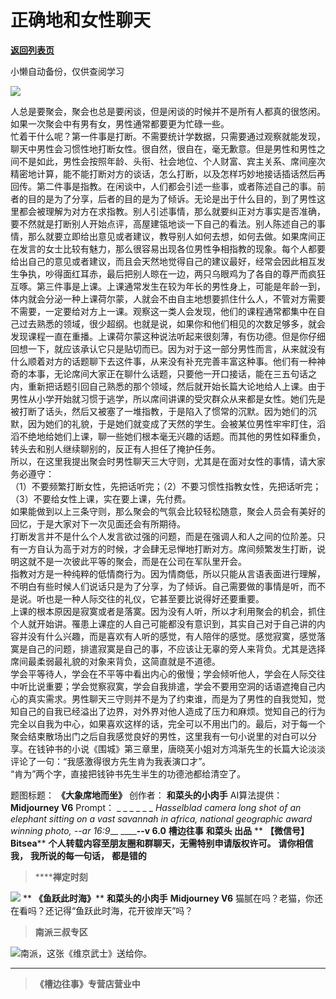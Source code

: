 # 正确地和女性聊天

[**返回列表页**](/gzh/槽边往事)

小懒自动备份，仅供查阅学习

![](https://mmbiz.qpic.cn/mmbiz_jpg/Ia6gU9JNtkrq4JzFeXrJysv4KfXKQXuyov86qyab6dDMGxwJ6HNfXWX6JsyfJc04BgDTYDpzDvcaGrDUhCialxw/640?wx_fmt=jpeg&from;=appmsg)

人总是要聚会，聚会也总是要闲谈，但是闲谈的时候并不是所有人都真的很悠闲。如果一次聚会中有男有女，男性通常都要更为忙碌一些。  
忙着干什么呢？第一件事是打断。不需要统计学数据，只需要通过观察就能发现，聊天中男性会习惯性地打断女性。很自然，很自在，毫无歉意。但是男性和男性之间不是如此，男性会按照年龄、头衔、社会地位、个人财富、宾主关系、席间座次精密地计算，能不能打断对方的谈话，怎么打断，以及怎样巧妙地接话插话然后再回传。第二件事是指教。在闲谈中，人们都会引述一些事，或者陈述自己的事。前者的目的是为了分享，后者的目的是为了倾诉。无论是出于什么目的，到了男性这里都会被理解为对方在求指教。别人引述事情，那么就要纠正对方事实是否准确，要不然就是打断别人开始点评，高屋建瓴地谈一下自己的看法。别人陈述自己的事情，那么就要立即给出意见或者建议，教导别人如何去想，如何去做。如果席间正在发言的女士比较有魅力，那么很容易出现各位男性争相指教的现象。每个人都要给出自己的意见或者建议，而且会天然地觉得自己的建议最好，经常会因此相互发生争执，吵得面红耳赤，最后把别人晾在一边，两只乌眼鸡为了各自的尊严而疯狂互啄。第三件事是上课。上课通常发生在较为年长的男性身上，可能是年龄一到，体内就会分泌一种上课荷尔蒙，人就会不由自主地想要抓住什么人，不管对方需要不需要，一定要给对方上一课。观察这一类人会发现，他们的课程通常都集中在自己过去熟悉的领域，很少超纲。也就是说，如果你和他们相见的次数足够多，就会发现课程一直在重播。上课荷尔蒙这种说法听起来很刻薄，有伤功德。但是你仔细回想一下，就应该承认它只是贴切而已。因为对于这一部分男性而言，从来就没有什么顺着对方的话题聊下去这件事，从来没有补充完善丰富这种事。他们有一种神奇的本事，无论席间大家正在聊什么话题，只要他一开口接话，能在三五句话之内，重新把话题引回自己熟悉的那个领域，然后就开始长篇大论地给人上课。由于男性从小学开始就习惯于逃学，所以席间讲课的受灾群众从来都是女性。她们先是被打断了话头，然后又被塞了一堆指教，于是陷入了惯常的沉默。因为她们的沉默，因为她们的礼貌，于是她们就变成了天然的学生。会被某位男性牢牢盯住，滔滔不绝地给她们上课，聊一些她们根本毫无兴趣的话题。而其他的男性如释重负，转头去和别人继续聊别的，反正有人担任了掩护任务。  
所以，在这里我提出聚会时男性聊天三大守则，尤其是在面对女性的事情，请大家务必遵守：  
（1）不要频繁打断女性，先把话听完；（2）不要习惯性指教女性，先把话听完；  
（3）不要给女性上课，实在要上课，先付费。  
如果能做到以上三条守则，那么聚会的气氛会比较轻松随意，聚会人员会有美好的回忆，于是大家对下一次见面还会有所期待。  
打断发言并不是什么个人发言欲过强的问题，而是在强调人和人之间的位阶差。只有一方自认为高于对方的时候，才会肆无忌惮地打断对方。席间频繁发生打断，说明这就不是一次彼此平等的聚会，而是在公司在军队里开会。  
指教对方是一种纯粹的低情商行为。因为情商低，所以只能从言语表面进行理解，不明白有些时候人们说话只是为了分享，为了倾诉。自己需要做的事情是听，而不是说。听也是一种人际交往的礼仪，它甚至要比说得好还要重要。  
上课的根本原因是寂寞或者是落寞。因为没有人听，所以才利用聚会的机会，抓住个人就开始讲。罹患上课症的人自己可能都没有意识到，其实自己对于自己讲的内容并没有什么兴趣，而是喜欢有人听的感觉，有人陪伴的感觉。感觉寂寞，感觉落寞是自己的问题，排遣寂寞是自己的事，不应该让无辜的旁人来背负。尤其是选择席间最柔弱最礼貌的对象来背负，这简直就是不道德。  
学会平等待人，学会在不平等中看出内心的傲慢；学会倾听他人，学会在人际交往中听比说重要；学会觉察寂寞，学会自我排遣，学会不要用空洞的话语遮掩自己内心的真实需求。男性聊天三守则并不是为了约束谁，而是为了男性的自我觉知，觉知自己的自我已经溢出了边界，对外界对他人造成了压力和麻烦。觉知自己的行为完全以自我为中心，如果喜欢这样的话，完全可以不用出门的。最后，对于每一个聚会结束散场出门之后自我感觉良好的男性，这里我有一句小说里的对白可以分享。在钱钟书的小说《围城》第三章里，唐晓芙小姐对方鸿渐先生的长篇大论淡淡评论了一句：“我感激得很方先生肯为我表演口才”。  
“肯为”两个字，直接把钱钟书先生半生的功德池都给清空了。  
  
题图标题： **《大象席地而坐》** 创作者： **和菜头的小肉手** AI算法提供： **Midjourney V6** Prompt： _ _ _ _
_ _ _Hasselblad camera long shot of an elephant sitting on a vast savannah in
africa, national geographic award winning photo, --ar 16:9___ ______\--v 6.0__
**槽边往事** **和菜头 出品** ** **【微信号】** **Bitsea**** **个人转载内容至朋友圈和群聊天，无需特别申请版权许可。**
**请你相信我，** **我所说的每一句话，** **都是错的**

>  ******禅定时刻**

![](https://mmbiz.qpic.cn/mmbiz_jpg/Ia6gU9JNtkrq4JzFeXrJysv4KfXKQXuycCNQHYbJynnXqiab5tUiarqoz5f09TFWlI50xRSuMdSv2JmxTh7Ujw4A/640?wx_fmt=jpeg&from;=appmsg)
** **《鱼跃此时海》**** **和菜头的小肉手** **Midjourney V6**
猫腻在吗？老猫，你还在看吗？还记得“鱼跃此时海，花开彼岸天”吗？  

>  **南派三叔专区**

![](https://mmbiz.qpic.cn/mmbiz_jpg/Ia6gU9JNtkrq4JzFeXrJysv4KfXKQXuyK8sZEuXQy3zUL35KGTLoKf7v9FIMhvLZLGHSYiajKN3js8ZeWyHEicKw/640?wx_fmt=jpeg&from;=appmsg)南派，这张《维京武士》送给你。
****

>  **《槽边往事》专营店营业中**

  

  

